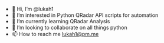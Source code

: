 - 👋 Hi, I’m @lukah1
- 👀 I’m interested in Python QRadar API scripts for automation
- 🌱 I’m currently learning QRadar Analysis
- 💞️ I’m looking to collaborate on all things python
- 📫 How to reach me lukah1@pm.me

<!---
lukah1/lukah1 is a ✨ special ✨ repository because its `README.md` (this file) appears on your GitHub profile.
You can click the Preview link to take a look at your changes.
--->
